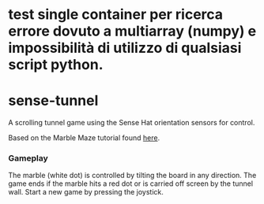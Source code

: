# test single container per ricerca errore dovuto a multiarray (numpy) e impossibilità di utilizzo di qualsiasi script python.

# sense-tunnel
A scrolling tunnel game using the Sense Hat orientation sensors for control.

Based on the Marble Maze tutorial found [here](https://www.raspberrypi.org/learning/sense-hat-marble-maze/). 

### Gameplay
The marble (white dot) is controlled by tilting the board in any direction. The game ends if the marble hits a red dot or is carried off screen by the tunnel wall. Start a new game by pressing the joystick.


